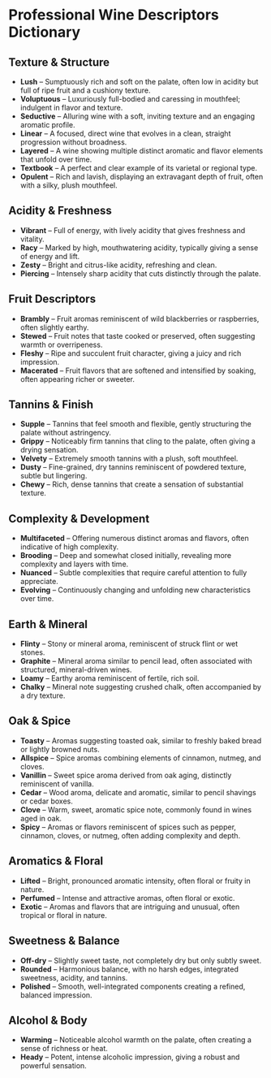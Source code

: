 # Professional Wine Descriptors Dictionary

## Texture & Structure
- **Lush** – Sumptuously rich and soft on the palate, often low in acidity but full of ripe fruit and a cushiony texture.
- **Voluptuous** – Luxuriously full-bodied and caressing in mouthfeel; indulgent in flavor and texture.
- **Seductive** – Alluring wine with a soft, inviting texture and an engaging aromatic profile.
- **Linear** – A focused, direct wine that evolves in a clean, straight progression without broadness.
- **Layered** – A wine showing multiple distinct aromatic and flavor elements that unfold over time.
- **Textbook** – A perfect and clear example of its varietal or regional type.
- **Opulent** – Rich and lavish, displaying an extravagant depth of fruit, often with a silky, plush mouthfeel.

## Acidity & Freshness
- **Vibrant** – Full of energy, with lively acidity that gives freshness and vitality.
- **Racy** – Marked by high, mouthwatering acidity, typically giving a sense of energy and lift.
- **Zesty** – Bright and citrus-like acidity, refreshing and clean.
- **Piercing** – Intensely sharp acidity that cuts distinctly through the palate.

## Fruit Descriptors
- **Brambly** – Fruit aromas reminiscent of wild blackberries or raspberries, often slightly earthy.
- **Stewed** – Fruit notes that taste cooked or preserved, often suggesting warmth or overripeness.
- **Fleshy** – Ripe and succulent fruit character, giving a juicy and rich impression.
- **Macerated** – Fruit flavors that are softened and intensified by soaking, often appearing richer or sweeter.

## Tannins & Finish
- **Supple** – Tannins that feel smooth and flexible, gently structuring the palate without astringency.
- **Grippy** – Noticeably firm tannins that cling to the palate, often giving a drying sensation.
- **Velvety** – Extremely smooth tannins with a plush, soft mouthfeel.
- **Dusty** – Fine-grained, dry tannins reminiscent of powdered texture, subtle but lingering.
- **Chewy** – Rich, dense tannins that create a sensation of substantial texture.

## Complexity & Development
- **Multifaceted** – Offering numerous distinct aromas and flavors, often indicative of high complexity.
- **Brooding** – Deep and somewhat closed initially, revealing more complexity and layers with time.
- **Nuanced** – Subtle complexities that require careful attention to fully appreciate.
- **Evolving** – Continuously changing and unfolding new characteristics over time.

## Earth & Mineral
- **Flinty** – Stony or mineral aroma, reminiscent of struck flint or wet stones.
- **Graphite** – Mineral aroma similar to pencil lead, often associated with structured, mineral-driven wines.
- **Loamy** – Earthy aroma reminiscent of fertile, rich soil.
- **Chalky** – Mineral note suggesting crushed chalk, often accompanied by a dry texture.

## Oak & Spice
- **Toasty** – Aromas suggesting toasted oak, similar to freshly baked bread or lightly browned nuts.
- **Allspice** – Spice aromas combining elements of cinnamon, nutmeg, and cloves.
- **Vanillin** – Sweet spice aroma derived from oak aging, distinctly reminiscent of vanilla.
- **Cedar** – Wood aroma, delicate and aromatic, similar to pencil shavings or cedar boxes.
- **Clove** – Warm, sweet, aromatic spice note, commonly found in wines aged in oak.
- **Spicy** – Aromas or flavors reminiscent of spices such as pepper, cinnamon, cloves, or nutmeg, often adding complexity and depth.

## Aromatics & Floral
- **Lifted** – Bright, pronounced aromatic intensity, often floral or fruity in nature.
- **Perfumed** – Intense and attractive aromas, often floral or exotic.
- **Exotic** – Aromas and flavors that are intriguing and unusual, often tropical or floral in nature.

## Sweetness & Balance
- **Off-dry** – Slightly sweet taste, not completely dry but only subtly sweet.
- **Rounded** – Harmonious balance, with no harsh edges, integrated sweetness, acidity, and tannins.
- **Polished** – Smooth, well-integrated components creating a refined, balanced impression.

## Alcohol & Body
- **Warming** – Noticeable alcohol warmth on the palate, often creating a sense of richness or heat.
- **Heady** – Potent, intense alcoholic impression, giving a robust and powerful sensation.